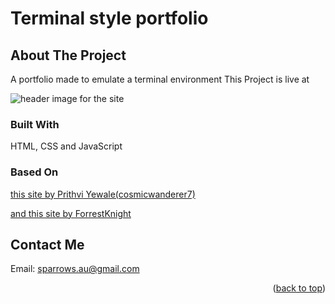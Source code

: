 # Terminal style portfolio

## About The Project

A portfolio made to emulate a terminal environment
This Project is live at

![header image for the site](assets/banner.png)

### Built With

HTML, CSS and JavaScript

### Based On

[this site by Prithvi Yewale(cosmicwanderer7)](https://cosmicwanderer7.github.io/Terminal-Portfolio/theme0.html)

[and this site by ForrestKnight](https://fkcodes.com/)

## Contact Me

Email: [sparrows.au@gmail.com](mailto:sparrows.au@gmail.com)

<p align="right">(<a href="#terminal-style-portfolio">back to top</a>)</p>
